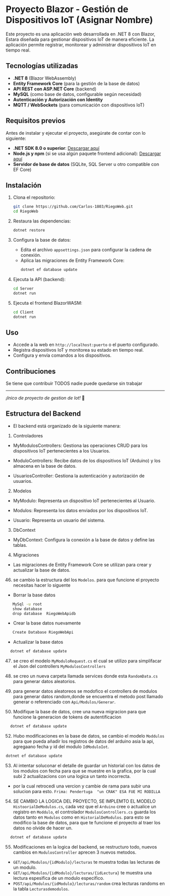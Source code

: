 # Proyecto Blazor - Gestión de Dispositivos IoT (Asignar Nombre)

Este proyecto es una aplicación web desarrollada en .NET 8 con Blazor, Estara diseñada para gestionar dispositivos IoT de manera eficiente. La aplicación permite registrar, monitorear y administrar dispositivos IoT en tiempo real.

## Tecnologías utilizadas

- **.NET 8** (Blazor WebAssembly)
- **Entity Framework Core** (para la gestión de la base de datos)
- **API REST con ASP.NET Core** (backend)
- **MySQL** (como base de datos, configurable según necesidad)
- **Autenticación y Autorización con Identity**
- **MQTT / WebSockets** (para comunicación con dispositivos IoT)

## Requisitos previos

Antes de instalar y ejecutar el proyecto, asegúrate de contar con lo siguiente:

- **.NET SDK 8.0 o superior**: [Descargar aquí](https://dotnet.microsoft.com/en-us/download/dotnet/8.0)
- **Node.js y npm** (si se usa algún paquete frontend adicional): [Descargar aquí](https://nodejs.org/)
- **Servidor de base de datos** (SQLite, SQL Server u otro compatible con EF Core)

## Instalación

1. Clona el repositorio:

   ```sh
   git clone https://github.com/Carlos-1803/RiegoWeb.git
   cd RiegoWeb
   ```

2. Restaura las dependencias:

   ```sh
   dotnet restore
   ```

3. Configura la base de datos:

   - Edita el archivo `appsettings.json` para configurar la cadena de conexión.
   - Aplica las migraciones de Entity Framework Core:
     ```sh
     dotnet ef database update
     ```

4. Ejecuta la API (backend):

   ```sh
   cd Server
   dotnet run
   ```

5. Ejecuta el frontend BlazorWASM:
   ```sh
   cd Client
   dotnet run
   ```

## Uso

- Accede a la web en `http://localhost:puerto` o el puerto configurado.
- Registra dispositivos IoT y monitorea su estado en tiempo real.
- Configura y envía comandos a los dispositivos.

## Contribuciones

Se tiene que contribuir TODOS nadie puede quedarse sin trabajar

---

_¡Inico de proyecto de gestion de Iot!_ 🚀

## Estructura del Backend

- El backend está organizado de la siguiente manera:

1. Controladores

- MyModulosControllers: Gestiona las operaciones CRUD para los dispositivos IoT pertenecientes a los Usuarios.

- ModuloControllers: Recibe datos de los dispositivos IoT (Arduino) y los almacena en la base de datos.

- UsuariosController: Gestiona la autenticación y autorización de usuarios.

2. Modelos
- MyModulo: Representa un dispositivo IoT pertenecientes al Usuario.

- Modulos: Representa los datos enviados por los dispositivos IoT.

- Usuario: Representa un usuario del sistema.

3. DbContext
- MyDbContext: Configura la conexión a la base de datos y define las tablas.

4. Migraciones
- Las migraciones de Entity Framework Core se utilizan para crear y actualizar la base de datos.
46. se cambio la estructura del los `Modelos`. para que funcione el proyecto necesitas hacer lo siguente
-  Borrar la base datos
```sh
   MySql -u root
   show database
   drop database  RiegoWebApidb
   ```
- Crear la base datos nuevamente
```sh
   Create Database RiegoWebApi
   ```
- Actualizar la base datos
```sh
  dotnet ef database update
   ```
47. se creo el modelo `MyModuloRequest.cs` el  cual se utilizo para simplifacar el Json del controllers `MyModulosControllers`

48. se creo un nueva carpeta  llamada services donde esta  `RandomData.cs` para generar datos aleatorios.

50. para generar datos aleatoreos se  modofico el controllers de modulos para  generar datos random,donde se encuentra el metodo post llamado generar o referenciado con `Api/Modulos/Generar`.

51. Modifique la base de datos, cree una nueva migracion para que funcione la generacion de tokens de autentificacion
```sh
  dotnet ef database update
   ```


52. Hubo modificaciones en la base de datos, se cambio el modelo `Moddulos` para que pueda añadir los registros de datos del arduino asia la api, agregaano fecha y id del modulo `IdModuloIot`.

```sh
dotnet ef database update
```

53. Al intentar soluconar el detalle de guardar un historial con los datos de los modulos con fecha para que se muestre en la grafica, por la cual subi 2 actualizacions con una logica un tanto incorrecta.

- por la cual retrocedi una vercion y cambie de rama para subir una solucion para esto. `Frima: Pendertuga  "un CRAK" ESA FUE MI RODILLA`

54. SE CAMBIO LA LOGICA DEL PROYECTO, SE IMPLEMTO EL MODELO `HistoorialDeModulos.cs`, cada vez que el `Arduino` cree o actualice un registro en `Moddulo`, el controlador `ModulosControllers.cs` guarda los datos tanto en `Modulos` como en `HistorialDeModulos`. para esto se modifico la base de datos, para que te funcione el proyecto al traer los datos no olvide de hacer un.
```sh
  dotnet ef database update
   ```

55. Modificaciones en la logica del backend, se restructuro todo, nuevos cambios en `ModulosController` aprecen 3 nuevos metodos.

- `GET/api/Modulos/{idModulo}/lecturas` te muestra todas las lecturas de un modulo.
- `GET/api/Modulos/{idModulo}/lecturas/{idLectura}` te muestra una lectura espesifica de un modulo especifico.
- `POST/api/Modulos/{idModulo}/lecturas/random` crea lecturas randoms en la tabla `Lecturasdemodulos`.